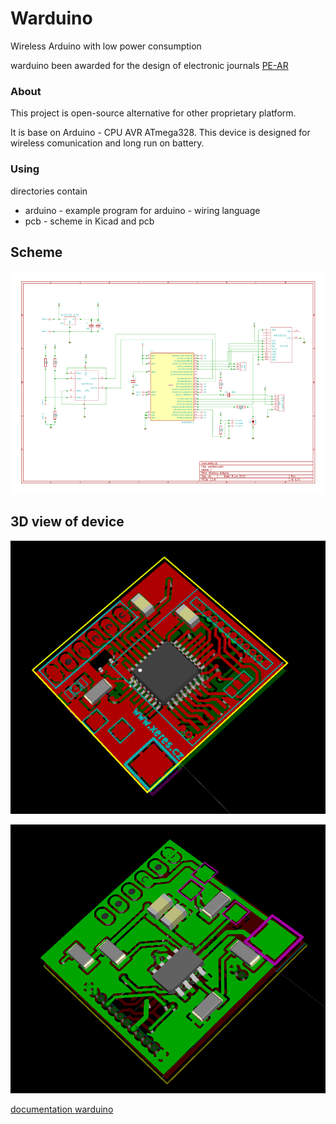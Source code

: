 Warduino
===========================================
Wireless Arduino with low power consumption

warduino been awarded for the design of electronic journals [PE-AR](http://www.aradio.cz/)

### About ###
This project is open-source alternative for other proprietary platform.

It is base on Arduino - CPU AVR ATmega328.
This device is designed for wireless comunication and long run on battery.



### Using 
directories contain
- arduino - example program for arduino - wiring language
- pcb - scheme in Kicad and pcb

## Scheme
![Scheme](warduino-scheme.png)

## 3D view of device

![3D view top](warduino1.png)

![3D view bottom](warduino2.png)

[documentation warduino](http://multi.xeres.cz/warduino)